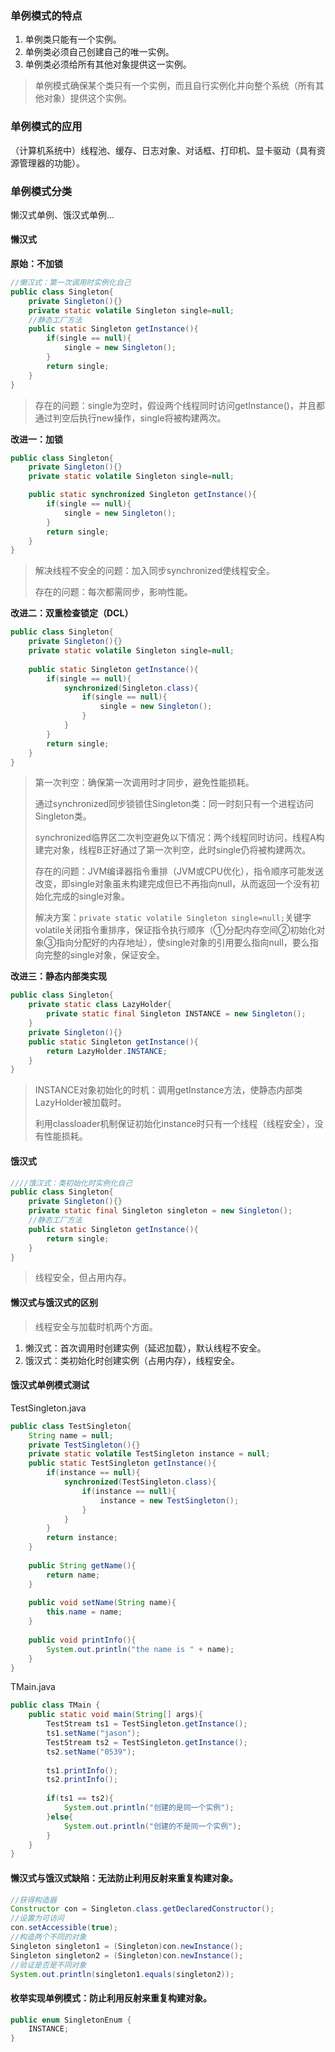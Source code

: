 ### 单例模式的特点

1. 单例类只能有一个实例。
2. 单例类必须自己创建自己的唯一实例。
3. 单例类必须给所有其他对象提供这一实例。

> 单例模式确保某个类只有一个实例，而且自行实例化并向整个系统（所有其他对象）提供这个实例。

### 单例模式的应用

（计算机系统中）线程池、缓存、日志对象、对话框、打印机、显卡驱动（具有资源管理器的功能）。

### 单例模式分类

 懒汉式单例、饿汉式单例... 

#### 懒汉式

**原始：不加锁**

```java
//懒汉式：第一次调用时实例化自己
public class Singleton{
    private Singleton(){}
    private static volatile Singleton single=null;
    //静态工厂方法
    public static Singleton getInstance(){
        if(single == null){
            single = new Singleton();
        }
        return single;
    }
}
```

> 存在的问题：single为空时，假设两个线程同时访问getInstance()，并且都通过判空后执行new操作，single将被构建两次。

**改进一：加锁**

```java
public class Singleton{
    private Singleton(){}
    private static volatile Singleton single=null;

    public static synchronized Singleton getInstance(){
        if(single == null){
            single = new Singleton();
        }
        return single;
    }
}
```

> 解决线程不安全的问题：加入同步synchronized使线程安全。
>
> 存在的问题：每次都需同步，影响性能。

**改进二：双重检查锁定（DCL）**

```java
public class Singleton{
    private Singleton(){}
    private static volatile Singleton single=null;
    
    public static Singleton getInstance(){
        if(single == null){
            synchronized(Singleton.class){
                if(single == null){
                    single = new Singleton();
                }
            }
        }
        return single;
    }
}
```

> 第一次判空：确保第一次调用时才同步，避免性能损耗。
>
> 通过synchronized同步锁锁住Singleton类：同一时刻只有一个进程访问Singleton类。
>
> synchronized临界区二次判空避免以下情况：两个线程同时访问，线程A构建完对象，线程B正好通过了第一次判空，此时single仍将被构建两次。
>
> 存在的问题：JVM编译器指令重排（JVM或CPU优化），指令顺序可能发送改变，即single对象虽未构建完成但已不再指向null，从而返回一个没有初始化完成的single对象。
>
> 解决方案：```private static volatile Singleton single=null;```关键字volatile关闭指令重排序，保证指令执行顺序（①分配内存空间②初始化对象③指向分配好的内存地址），使single对象的引用要么指向null，要么指向完整的single对象，保证安全。

**改进三：静态内部类实现**

```java
public class Singleton{
    private static class LazyHolder{
        private static final Singleton INSTANCE = new Singleton();
    }
    private Singleton(){}
    public static Singleton getInstance(){
        return LazyHolder.INSTANCE;
    }
}
```

> INSTANCE对象初始化的时机：调用getInstance方法，使静态内部类LazyHolder被加载时。
>
> 利用classloader机制保证初始化instance时只有一个线程（线程安全），没有性能损耗。

#### 饿汉式

```java
////饿汉式：类初始化时实例化自己
public class Singleton{
    private Singleton(){}
    private static final Singleton singleton = new Singleton();
    //静态工厂方法
    public static Singleton getInstance(){
        return single;
    }
}
```

> 线程安全，但占用内存。

#### 懒汉式与饿汉式的区别

> 线程安全与加载时机两个方面。

1. 懒汉式：首次调用时创建实例（延迟加载），默认线程不安全。
2. 饿汉式：类初始化时创建实例（占用内存），线程安全。

#### 饿汉式单例模式测试

TestSingleton.java

```java
public class TestSingleton{
    String name = null;
    private TestSingleton(){}
    private static volatile TestSingleton instance = null;
    public static TestSingleton getInstance(){
        if(instance == null){
            synchronized(TestSingleton.class){
                if(instance == null){
                    instance = new TestSingleton();
                }
            }
        }
        return instance;
    }
    
    public String getName(){
        return name;
    }
    
    public void setName(String name){
        this.name = name;
    }
    
    public void printInfo(){
        System.out.println("the name is " + name);
    }
}
```

TMain.java

```java
public class TMain {
	public static void main(String[] args){
		TestStream ts1 = TestSingleton.getInstance();
		ts1.setName("jason");
		TestStream ts2 = TestSingleton.getInstance();
		ts2.setName("0539");
		
		ts1.printInfo();
		ts2.printInfo();
		
		if(ts1 == ts2){
			System.out.println("创建的是同一个实例");
		}else{
			System.out.println("创建的不是同一个实例");
		}
	}
}
```

#### 懒汉式与饿汉式缺陷：无法防止利用反射来重复构建对象。

```java
//获得构造器
Constructor con = Singleton.class.getDeclaredConstructor();
//设置为可访问
con.setAccessible(true);
//构造两个不同的对象
Singleton singleton1 = (Singleton)con.newInstance();
Singleton singleton2 = (Singleton)con.newInstance();
//验证是否是不同对象
System.out.println(singleton1.equals(singleton2));
```

#### 枚举实现单例模式：防止利用反射来重复构建对象。

```java
public enum SingletonEnum {
    INSTANCE;
}
```


